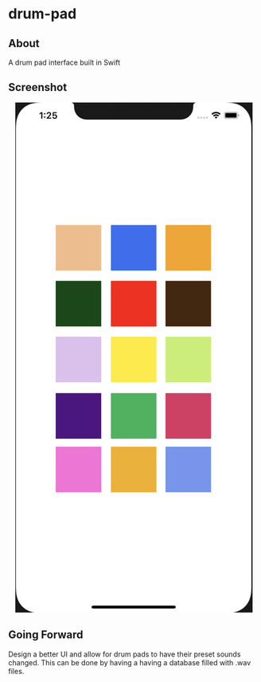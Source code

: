 # drum-pad

## About
A drum pad interface built in Swift

## Screenshot 
 <p align="center"> 
    <img src="basicUI.png">
 </p>


## Going Forward
Design a better UI and allow for drum pads to have their preset sounds changed. This can be done by having a having a database filled with .wav files.


